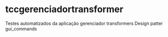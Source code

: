 # tccgerenciadortransformer
Testes automatizados da aplicação gerenciador transformers
Design patter gui_commands
